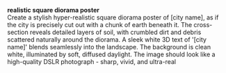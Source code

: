 **realistic square diorama poster**  <br>
Create a stylish hyper-realistic square diorama poster of [city name], as if the city is precisely cut out with a chunk of earth beneath it. The cross-section reveals detailed layers of soil, with crumbled dirt and debris scattered naturally around the diorama. A sleek white 3D text of '[city name]' blends seamlessly into the landscape. The background is clean white, illuminated by soft, diffused daylight. The image should look like a high-quality DSLR photograph - sharp, vivid, and ultra-real
